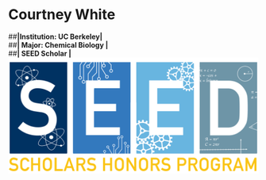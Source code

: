 # Courtney White
##**|Institution: UC Berkeley|** <br>
##**| Major: Chemical Biology |** <br>
##**| SEED Scholar |** <br>
 <img src="./SeedLogo.png">
